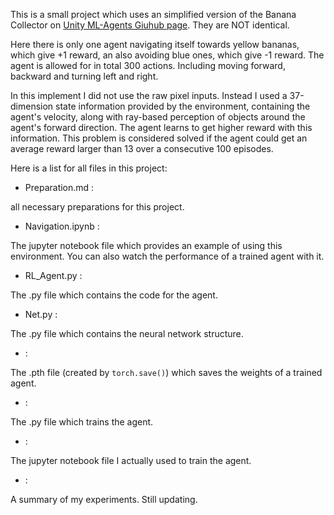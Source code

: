 This is a small project which uses an simplified version of the Banana Collector on [Unity ML-Agents Giuhub page](https://github.com/Unity-Technologies/ml-agents/blob/master/docs/Learning-Environment-Examples.md#banana-collector). They are NOT identical.

Here there is only one agent navigating itself towards yellow bananas, which give +1 reward, an also avoiding blue ones, which give -1 reward. The agent is allowed for in total 300 actions. Including moving forward, backward and turning left and right.

In this implement I did not use the raw pixel inputs. Instead I used a 37-dimension state information provided by the environment, containing the agent's velocity, along with ray-based perception of objects around the agent's forward direction. The agent learns to get higher reward with this information. This problem is considered solved if the agent could get an average reward larger than 13 over a consecutive 100 episodes.

Here is a list for all files in this project:
  * Preparation.md : 
  
  all necessary preparations for this project.
  * Navigation.ipynb :
  
  The jupyter notebook file which provides an example of using this environment. You can also watch the performance of a trained agent with it.
  * RL_Agent.py : 
  
  The .py file which contains the code for the agent.
  * Net.py : 
  
  The .py file which contains the neural network structure.
  * :
  
  The .pth file (created by ```torch.save()```) which saves the weights of a trained agent.
  * :
  
  The .py file which trains the agent.
  * :
  
  The jupyter notebook file I actually used to train the agent.
  * :
  
  A summary of my experiments. Still updating.
